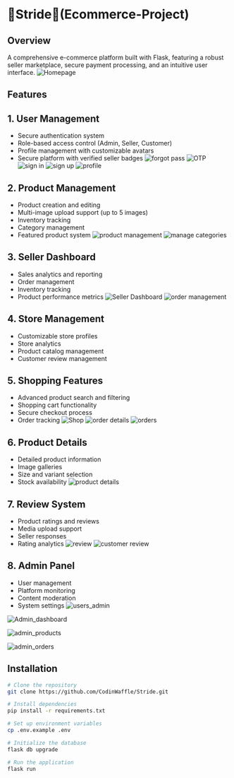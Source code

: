 # 👟Stride👟(Ecommerce-Project)

## Overview
A comprehensive e-commerce platform built with Flask, featuring a robust seller marketplace, secure payment processing, and an intuitive user interface.
![Homepage](https://github.com/user-attachments/assets/2650a4ec-3e3f-4fd0-b555-607af608055a)
## Features
## 1. User Management
  - Secure authentication system
  - Role-based access control (Admin, Seller, Customer)
  - Profile management with customizable avatars
  - Secure platform with verified seller badges
![forgot pass](https://github.com/user-attachments/assets/cab69425-39b1-4f20-bcb3-578dd31632c9)
![OTP](https://github.com/user-attachments/assets/d8e0fe6a-0c1a-40e4-8ef6-960560b08350)
![sign in](https://github.com/user-attachments/assets/8550842e-d194-4cbe-a450-7ef78021eaec)
![sign up](https://github.com/user-attachments/assets/17ec99d1-dca6-4716-971f-c4d2b58e3676)
![profile](https://github.com/user-attachments/assets/c182c06d-cde6-474f-8fcf-77a5317d73ea)

## 2. Product Management
  - Product creation and editing
  - Multi-image upload support (up to 5 images)
  - Inventory tracking
  - Category management
  - Featured product system
![product management](https://github.com/user-attachments/assets/f8c5925e-4fa6-48be-a35e-9263fee50788)
![manage categories](https://github.com/user-attachments/assets/0e93d35b-a150-44e8-b2b6-362773e0ae84)

## 3. Seller Dashboard
  - Sales analytics and reporting
  - Order management
  - Inventory tracking
  - Product performance metrics
![Seller Dashboard](https://github.com/user-attachments/assets/40c4fed9-3d52-4dd2-adc8-2278961718e5)
![order management](https://github.com/user-attachments/assets/319fb467-d358-4510-9e4f-90163693a95c)

## 4. Store Management
  - Customizable store profiles
  - Store analytics
  - Product catalog management
  - Customer review management

## 5. Shopping Features
  - Advanced product search and filtering
  - Shopping cart functionality
  - Secure checkout process
  - Order tracking
![Shop](https://github.com/user-attachments/assets/56d8531c-2e1a-41c5-8725-e0f4a1608ef6)
![order details](https://github.com/user-attachments/assets/f8b9dcfc-f2ce-4a4d-ad6a-bcc4665fd0f7)
![orders](https://github.com/user-attachments/assets/f491f5a8-499c-45d2-ac0f-fb8eee0d922b)

## 6. Product Details
  - Detailed product information
  - Image galleries
  - Size and variant selection
  - Stock availability
![product details](https://github.com/user-attachments/assets/e95e5fb7-4a92-4d67-9fd4-ace318d80bda)

## 7. Review System
  - Product ratings and reviews
  - Media upload support
  - Seller responses
  - Rating analytics
![review](https://github.com/user-attachments/assets/2a8962ba-d048-4f82-bb2c-ab35967f296f)
![customer review](https://github.com/user-attachments/assets/42511e67-bbc7-4d3d-9a2d-fb395d3db8fb)

## 8. Admin Panel
- User management
- Platform monitoring
- Content moderation
- System settings
![users_admin](https://github.com/user-attachments/assets/f6320ecc-2e66-46bf-b01c-2be004512f59)

![Admin_dashboard](https://github.com/user-attachments/assets/8402cef7-24aa-4745-9a1d-70ddfa9cf596)

![admin_products](https://github.com/user-attachments/assets/8d589e0b-9f3a-47fb-83f0-82214e157eab)

![admin_orders](https://github.com/user-attachments/assets/d6865781-82c7-4c94-9cf9-acbfe1082443)


## Installation

```bash
# Clone the repository
git clone https://github.com/CodinWaffle/Stride.git

# Install dependencies
pip install -r requirements.txt

# Set up environment variables
cp .env.example .env

# Initialize the database
flask db upgrade

# Run the application
flask run
```
